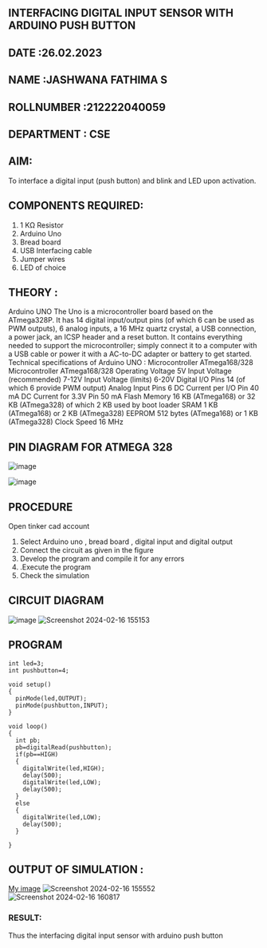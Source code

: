 ## INTERFACING DIGITAL INPUT SENSOR WITH ARDUINO PUSH BUTTON
## DATE :26.02.2023
## NAME :JASHWANA FATHIMA S																			             
## ROLLNUMBER :212222040059
## DEPARTMENT : CSE


## AIM:
To interface a digital input (push button) and blink and LED upon activation.
## COMPONENTS REQUIRED:
1.	1 KΩ Resistor 
2.	Arduino Uno 
3.	Bread board 
4.	USB Interfacing cable 
5.	Jumper wires 
6.	LED of choice 
## THEORY :
Arduino UNO
 	  The Uno is a microcontroller board based on the ATmega328P. It has 14 digital input/output pins (of which 6 can be used as PWM outputs), 6 analog inputs, a 16 MHz quartz crystal, a USB connection, a power jack, an ICSP header and a reset button. It contains everything needed to support the microcontroller; simply connect it to a computer with a USB cable or power it with a AC-to-DC adapter or battery to get started.
	Technical specifications of Arduino UNO :
Microcontroller	ATmega168/328
Microcontroller	ATmega168/328
Operating Voltage	5V
Input Voltage (recommended)	7-12V
Input Voltage (limits)	6-20V
Digital I/O Pins	14 (of which 6 provide PWM output)
Analog Input Pins	6
DC Current per I/O Pin	40 mA
DC Current for 3.3V Pin	50 mA
Flash Memory	16 KB (ATmega168) or 32 KB (ATmega328) of which 2 KB used by boot loader
SRAM	1 KB (ATmega168) or 2 KB (ATmega328)
EEPROM	512 bytes (ATmega168) or 1 KB (ATmega328)
Clock Speed	16 MHz
## PIN DIAGRAM FOR ATMEGA 328
 
![image](https://user-images.githubusercontent.com/36288975/163530394-115baee4-7ed1-49fe-9cce-d7b625e11e85.png)


![image](https://user-images.githubusercontent.com/36288975/163530431-4d390e98-0942-42d8-95b8-f57d348e6ad8.png)



## PROCEDURE 
 Open tinker cad account 
1.	Select Arduino uno , bread board , digital input and digital output 
2.	Connect the circuit as given in the figure 
3.	Develop the program and compile it for any errors 
4.	 .Execute the program 
5.	Check the simulation 



## CIRCUIT DIAGRAM 


![image](https://user-images.githubusercontent.com/36288975/163530437-87a0afbd-b3c9-44ad-b907-5de63486fb9d.png)
![Screenshot 2024-02-16 155153](https://github.com/Jashwanafathima/-INTERFACING-DIGITAL-INPUT-SENSOR-WITH-ARDUINO-PUSH-BUTTON-/assets/119560192/6ced337f-7693-466e-9bd6-df7793316f3e)







## PROGRAM 
```
int led=3;
int pushbutton=4;

void setup()
{
  pinMode(led,OUTPUT);
  pinMode(pushbutton,INPUT);
}

void loop()
{
  int pb;
  pb=digitalRead(pushbutton);
  if(pb==HIGH)
  {
    digitalWrite(led,HIGH);
    delay(500);
    digitalWrite(led,LOW);
    delay(500);
  }
  else
  {
    digitalWrite(led,LOW);
    delay(500);
  }
    
}
```
 









 
 
 



## OUTPUT OF SIMULATION :

[My image](username.github.com/repository/img/image.jpg)
![Screenshot 2024-02-16 155552](https://github.com/Jashwanafathima/-INTERFACING-DIGITAL-INPUT-SENSOR-WITH-ARDUINO-PUSH-BUTTON-/assets/119560192/2ad36ea2-9cdd-463d-b15e-48a0985d0092)
![Screenshot 2024-02-16 160817](https://github.com/Jashwanafathima/-INTERFACING-DIGITAL-INPUT-SENSOR-WITH-ARDUINO-PUSH-BUTTON-/assets/119560192/ee82e152-3ca1-4445-b794-44658f9db926)



### RESULT:
Thus the interfacing digital input sensor with arduino push button
